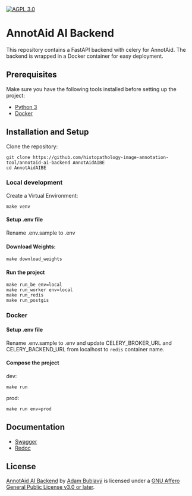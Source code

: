 [![AGPL 3.0][license-shield]][license]

# AnnotAid AI Backend
This repository contains a FastAPI backend with celery for AnnotAid. The backend is wrapped in a Docker container for easy deployment.

## Prerequisites
Make sure you have the following tools installed before setting up the project:
* [Python 3](https://www.python.org/downloads/)
* [Docker](https://www.docker.com/)

## Installation and Setup
Clone the repository:
```
git clone https://github.com/histopathology-image-annotation-tool/annotaid-ai-backend AnnotAidAIBE
cd AnnotAidAIBE
```

### Local development
Create a Virtual Environment:
```
make venv
```

#### Setup .env file
Rename .env.sample to .env

#### Download Weights:
```
make download_weights
```

#### Run the project
```
make run_be env=local
make run_worker env=local
make run_redis
make run_postgis
```

### Docker
#### Setup .env file
Rename .env.sample to .env and update CELERY_BROKER_URL and CELERY_BACKEND_URL from localhost to `redis` container name.

#### Compose the project
dev:
```
make run
```

prod:
```
make run env=prod
```

## Documentation
* [Swagger](http://localhost:8000/docs)
* [Redoc](http://localhost:8000/redoc)

## License
[AnnotAid AI Backend](https://github.com/histopathology-image-annotation-tool/annotaid-ai-backend) by [Adam Bublavý](https://github.com/Sangalaa/) is licensed under a
[GNU Affero General Public License v3.0 or later][license].

[license]: https://spdx.org/licenses/AGPL-3.0-or-later.html
[license-shield]: https://img.shields.io/badge/License-AGPL%203.0-lightgrey.svg
